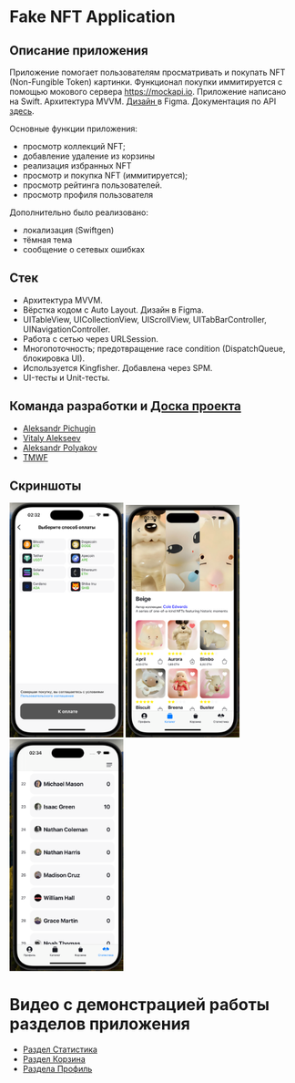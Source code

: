 # Fake NFT Application
## Описание приложения
Приложение помогает пользователям просматривать и покупать NFT (Non-Fungible Token) картинки. Функционал покупки иммитируется с помощью мокового сервера https://mockapi.io. Приложение написано на Swift. Архитектура MVVM. [Дизайн ](https://www.figma.com/file/k1LcgXHGTHIeiCv4XuPbND/FakeNFT-(YP)?type=design&node-id=597-48015&mode=design) в Figma.
Документация по API [здесь](https://github.com/Yandex-Practicum/iOS-FakeNFT-StarterProject-Public/blob/main/API.html).

Основные функции приложения:
- просмотр коллекций NFT;
- добавление удаление из корзины
- реализация избранных NFT
- просмотр и покупка NFT (иммитируется);
- просмотр рейтинга пользователей.
- просмотр профиля пользователя

Дополнительно было реализовано:
- локализация (Swiftgen)
- тёмная тема
- сообщение о сетевых ошибках
  
## Стек
- Архитектура MVVM.
- Вёрстка кодом с Auto Layout. Дизайн в Figma.
- UITableView, UICollectionView, UIScrollView, UITabBarController, UINavigationController.
- Работа с сетью через URLSession.
- Многопоточность; предотвращение race condition (DispatchQueue, блокировка UI).
- Используется Kingfisher. Добавлена через SPM.
- UI-тесты и Unit-тесты.

## Команда разработки и  [Доска проекта](https://github.com/users/artwist-polyakov/projects/1/views/1)
- [Aleksandr Pichugin](https://github.com/kosmonur)
- [Vitaly Alekseev](https://github.com/v-alekseev)
- [Aleksandr Polyakov](https://github.com/artwist-polyakov)
- [TMWF](https://github.com/TMWF)

## Скриншоты

<img width="200" alt="Cart" src="https://github.com/Kosmonur/iOS-FakeNFT-StarterProject-Public/blob/22187aaabbff9cd57b938ca286eaf01ce8f9864c/FakeNFT/Assets.xcassets/Screenshots/Cart.png"> <img width="200" alt="Catalog" src="https://github.com/Kosmonur/iOS-FakeNFT-StarterProject-Public/blob/5a35f629dd1406431bfa25cd8f6b564ab6566f52/FakeNFT/Assets.xcassets/Screenshots/Catalog.png"> <img width="200" alt="Statistic" src="https://github.com/Kosmonur/iOS-FakeNFT-StarterProject-Public/blob/5a35f629dd1406431bfa25cd8f6b564ab6566f52/FakeNFT/Assets.xcassets/Screenshots/Statistic.png">

# Видео с демонстрацией работы разделов приложения
- [Раздел Статистика](https://disk.yandex.ru/i/4UCK28rwtm1NLw)
- [Раздел Корзина](https://www.loom.com/share/cea611beadf2495b8d2ee65818b58dd1)
- [Раздела Профиль](https://www.loom.com/share/35b98ee263a24fffaae3fd841d5ded36?sid=2c25fbb6-6bb2-4b7d-aca0-afaa8192fb96)
